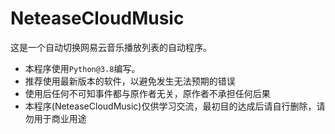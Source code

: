 # NeteaseCloudMusic

这是一个自动切换网易云音乐播放列表的自动程序。

- 本程序使用`Python@3.8`编写。
- 推荐使用最新版本的软件，以避免发生无法预期的错误
- 使用后任何不可知事件都与原作者无关，原作者不承担任何后果
- 本程序(NeteaseCloudMusic)仅供学习交流，最初目的达成后请自行删除，请勿用于商业用途

